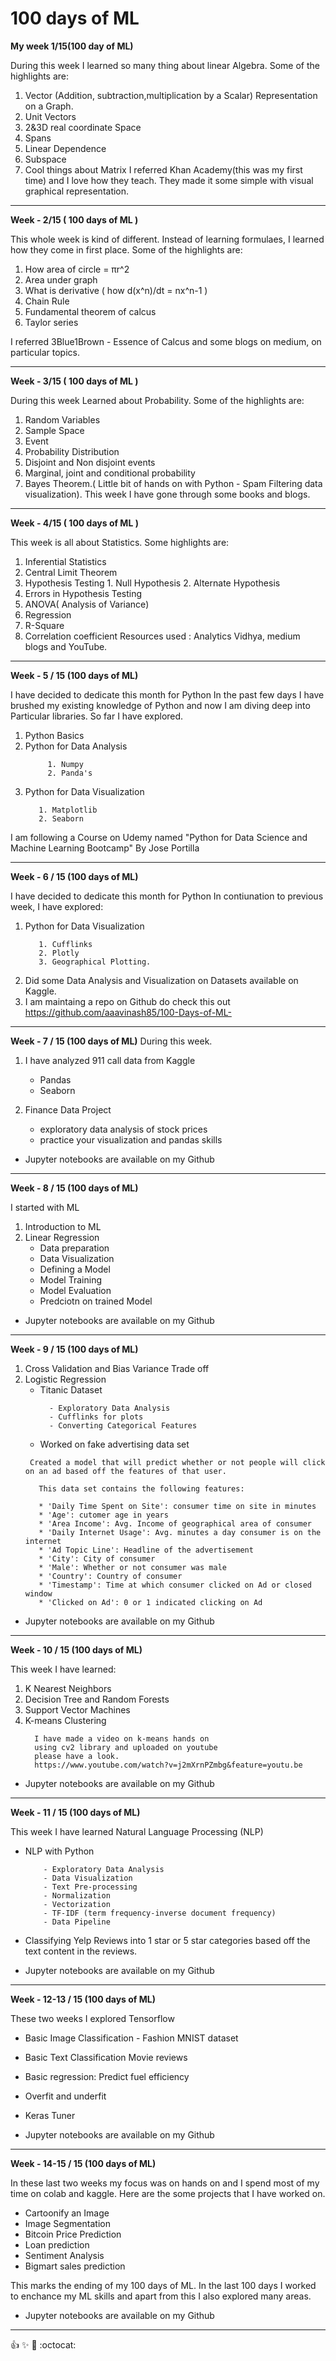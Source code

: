 # 100 days of ML

**My week 1/15(100 day of ML)**

During this week I learned so many thing about linear Algebra.
Some of the highlights are: 
1. Vector (Addition, subtraction,multiplication by a Scalar) Representation on a Graph.
2. Unit Vectors
3. 2&3D real coordinate Space
4. Spans
5. Linear Dependence
6. Subspace
7. Cool things about Matrix
I referred Khan Academy(this was my first time) and I love how they teach. 
They made it some simple with visual graphical representation.

-----------------------------------------------------------------------

**Week - 2/15 ( 100 days of ML )**

This whole week is kind of different.
Instead of learning formulaes, I learned how they come in first place.
Some of the highlights are:
1. How area of circle = πr^2
2. Area under graph
3. What is derivative ( how d(x^n)/dt = nx^n-1 )
4. Chain Rule
5. Fundamental theorem of calcus
6. Taylor series

I referred 3Blue1Brown - Essence of Calcus and some blogs on medium, on particular topics.

----------------------------------------------------------------------

**Week - 3/15  ( 100 days of ML )**

During this week Learned about Probability.
Some of the highlights are:
1. Random Variables
2. Sample Space
3. Event
4. Probability Distribution
5. Disjoint and Non disjoint events
6. Marginal, joint and conditional probability
7. Bayes Theorem.( Little bit of hands on with Python - Spam Filtering data visualization).
This week I have gone through some books and blogs.

----------------------------------------------------------------------
**Week - 4/15 ( 100 days of ML )**

This week is all about Statistics.
Some highlights are:
1. Inferential Statistics
2. Central Limit Theorem
3. Hypothesis Testing 
        1. Null Hypothesis
        2. Alternate Hypothesis
4. Errors in Hypothesis Testing
5. ANOVA( Analysis of Variance)
6. Regression
7. R-Square
8. Correlation coefficient
Resources used : Analytics Vidhya, medium blogs and YouTube.

----------------------------------------------------------------------

**Week - 5 / 15 (100 days of ML)**

I have decided to dedicate this month for Python
In the past few days I have brushed my existing knowledge of Python and now I am diving deep into Particular libraries.
So far I have explored.
1. Python Basics
2. Python for Data Analysis
   ```
        1. Numpy
        2. Panda's
    ```
3. Python for Data Visualization
     ```
        1. Matplotlib
        2. Seaborn
      ```
I am following a Course on Udemy named "Python for Data Science and Machine Learning Bootcamp" By  Jose Portilla

----------------------------------------------------------------------

**Week - 6 / 15 (100 days of ML)**

I have decided to dedicate this month for Python
In contiunation to previous week, I have explored:

1. Python for Data Visualization
   ```
      1. Cufflinks
      2. Plotly
      3. Geographical Plotting.
    ```
2. Did some Data Analysis and Visualization on Datasets available on Kaggle.
3. I am maintaing a repo on Github do check this out https://github.com/aaavinash85/100-Days-of-ML-

----------------------------------------------------------------------

**Week - 7 / 15 (100 days of ML)**
During this week.

1. I have analyzed 911 call data from Kaggle
   - Pandas
   - Seaborn

2. Finance Data Project
    - exploratory data analysis of stock prices
    - practice your visualization and pandas skills
- Jupyter notebooks are available on my Github

----------------------------------------------------------------------

**Week - 8 / 15 (100 days of ML)**

I started with ML

1. Introduction to ML
2. Linear Regression
    - Data preparation
    - Data Visualization
    - Defining a Model
    - Model Training
    - Model Evaluation
    - Predciotn on trained Model
- Jupyter notebooks are available on my Github 

----------------------------------------------------------------------

**Week - 9 / 15 (100 days of ML)**

1. Cross Validation and Bias Variance Trade off
2. Logistic Regression
    - Titanic Dataset
      ```
        - Exploratory Data Analysis
        - Cufflinks for plots
        - Converting Categorical Features
      ```  
    - Worked on fake advertising data set
     ```
      Created a model that will predict whether or not people will click on an ad based off the features of that user.

        This data set contains the following features:

        * 'Daily Time Spent on Site': consumer time on site in minutes
        * 'Age': cutomer age in years
        * 'Area Income': Avg. Income of geographical area of consumer
        * 'Daily Internet Usage': Avg. minutes a day consumer is on the internet
        * 'Ad Topic Line': Headline of the advertisement
        * 'City': City of consumer
        * 'Male': Whether or not consumer was male
        * 'Country': Country of consumer
        * 'Timestamp': Time at which consumer clicked on Ad or closed window
        * 'Clicked on Ad': 0 or 1 indicated clicking on Ad
     ```
- Jupyter notebooks are available on my Github 

----------------------------------------------------------------------


**Week - 10 / 15 (100 days of ML)**

This week I have learned:

1. K Nearest Neighbors
2. Decision Tree and Random Forests
3. Support Vector Machines
4. K-means Clustering
    ```
      I have made a video on k-means hands on
      using cv2 library and uploaded on youtube
      please have a look.
      https://www.youtube.com/watch?v=j2mXrnPZmbg&feature=youtu.be
    ```

- Jupyter notebooks are available on my Github

----------------------------------------------------------------------

**Week - 11 / 15 (100 days of ML)**

This week I have learned Natural Language Processing (NLP)

- NLP with Python
  ``` 
      - Exploratory Data Analysis
      - Data Visualization
      - Text Pre-processing
      - Normalization
      - Vectorization
      - TF-IDF (term frequency-inverse document frequency)
      - Data Pipeline
  ```
- Classifying Yelp Reviews into 1 star or 5 star categories based off the text content in the reviews.

- Jupyter notebooks are available on my Github

-----------------------------------------------------------------------

**Week - 12-13 / 15 (100 days of ML)**

These two weeks I explored Tensorflow

- Basic Image Classification - Fashion MNIST dataset
- Basic Text Classification Movie reviews
- Basic regression: Predict fuel efficiency
- Overfit and underfit
- Keras Tuner

- Jupyter notebooks are available on my Github

----------------------------------------------------------------------


**Week - 14-15 / 15 (100 days of ML)**

In these last two weeks my focus was on hands on and I spend most of my time on colab and kaggle.
Here are the some projects that I have worked on.

- Cartoonify an Image
- Image Segmentation
- Bitcoin Price Prediction
- Loan prediction
- Sentiment Analysis
- Bigmart sales prediction

This marks the ending of my 100 days of ML. In the last 100 days I worked to enchance my ML skills and apart from this I also explored many areas. 
 
- Jupyter notebooks are available on my Github

----------------------------------------------------------------------

:+1: :sparkles: :rocket: :octocat:

